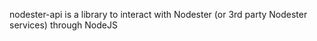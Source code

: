 nodester-api is a library to interact with Nodester (or 3rd party Nodester services) through NodeJS

